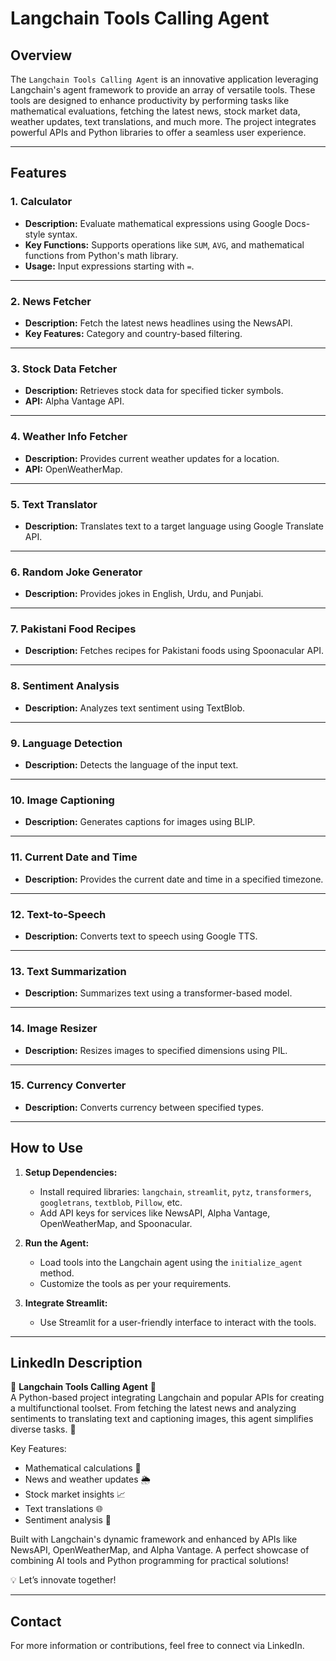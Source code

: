 # Langchain Tools Calling Agent

## Overview
The `Langchain Tools Calling Agent` is an innovative application leveraging Langchain's agent framework to provide an array of versatile tools. These tools are designed to enhance productivity by performing tasks like mathematical evaluations, fetching the latest news, stock market data, weather updates, text translations, and much more. The project integrates powerful APIs and Python libraries to offer a seamless user experience.

---

## Features

### 1. **Calculator**
- **Description:** Evaluate mathematical expressions using Google Docs-style syntax.
- **Key Functions:** Supports operations like `SUM`, `AVG`, and mathematical functions from Python's math library.
- **Usage:** Input expressions starting with `=`.

---

### 2. **News Fetcher**
- **Description:** Fetch the latest news headlines using the NewsAPI.
- **Key Features:** Category and country-based filtering.

---

### 3. **Stock Data Fetcher**
- **Description:** Retrieves stock data for specified ticker symbols.
- **API:** Alpha Vantage API.

---

### 4. **Weather Info Fetcher**
- **Description:** Provides current weather updates for a location.
- **API:** OpenWeatherMap.

---

### 5. **Text Translator**
- **Description:** Translates text to a target language using Google Translate API.

---

### 6. **Random Joke Generator**
- **Description:** Provides jokes in English, Urdu, and Punjabi.

---

### 7. **Pakistani Food Recipes**
- **Description:** Fetches recipes for Pakistani foods using Spoonacular API.

---

### 8. **Sentiment Analysis**
- **Description:** Analyzes text sentiment using TextBlob.

---

### 9. **Language Detection**
- **Description:** Detects the language of the input text.

---

### 10. **Image Captioning**
- **Description:** Generates captions for images using BLIP.

---

### 11. **Current Date and Time**
- **Description:** Provides the current date and time in a specified timezone.

---

### 12. **Text-to-Speech**
- **Description:** Converts text to speech using Google TTS.

---

### 13. **Text Summarization**
- **Description:** Summarizes text using a transformer-based model.

---

### 14. **Image Resizer**
- **Description:** Resizes images to specified dimensions using PIL.

---

### 15. **Currency Converter**
- **Description:** Converts currency between specified types.

---

## How to Use
1. **Setup Dependencies:**
   - Install required libraries: `langchain`, `streamlit`, `pytz`, `transformers`, `googletrans`, `textblob`, `Pillow`, etc.
   - Add API keys for services like NewsAPI, Alpha Vantage, OpenWeatherMap, and Spoonacular.

2. **Run the Agent:**
   - Load tools into the Langchain agent using the `initialize_agent` method.
   - Customize the tools as per your requirements.

3. **Integrate Streamlit:**
   - Use Streamlit for a user-friendly interface to interact with the tools.

---

## LinkedIn Description
🌟 **Langchain Tools Calling Agent** 🌟  
A Python-based project integrating Langchain and popular APIs for creating a multifunctional toolset. From fetching the latest news and analyzing sentiments to translating text and captioning images, this agent simplifies diverse tasks. 🚀  

Key Features:  
- Mathematical calculations 🧮  
- News and weather updates 🌦️  
- Stock market insights 📈  
- Text translations 🌐  
- Sentiment analysis 💭  

Built with Langchain's dynamic framework and enhanced by APIs like NewsAPI, OpenWeatherMap, and Alpha Vantage. A perfect showcase of combining AI tools and Python programming for practical solutions!  

💡 Let’s innovate together!  

---

## Contact
For more information or contributions, feel free to connect via LinkedIn.

